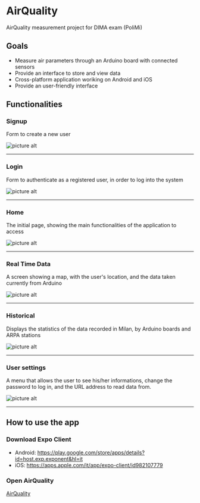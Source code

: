 # AirQuality
AirQuality measurement project for DIMA exam (PoliMi)

## Goals
* Measure air parameters through an Arduino board with connected sensors
* Provide an interface to store and view data
* Cross-platform application woriking on Android and iOS
* Provide an user-friendly interface

## Functionalities

### Signup
Form to create a new user

![picture alt](https://github.com/michelepilia/AirQuality/blob/master/AirQualityExpo/src/assets/images/screens/Signup.png)
- - - -

### Login
Form to authenticate as a registered user, in order to log into the system

![picture alt](https://github.com/michelepilia/AirQuality/blob/master/AirQualityExpo/src/assets/images/screens/Login.png)
- - - -

### Home
The initial page, showing the main functionalities of the application to access

![picture alt](https://github.com/michelepilia/AirQuality/blob/master/AirQualityExpo/src/assets/images/screens/Home.png)
- - - -

### Real Time Data 
A screen showing a map, with the user's location, and the data taken currently from Arduino

![picture alt](https://github.com/michelepilia/AirQuality/blob/master/AirQualityExpo/src/assets/images/screens/RealTime%20Data.png)
- - - -

### Historical
Displays the statistics of the data recorded in Milan, by Arduino boards and ARPA stations

![picture alt](https://github.com/michelepilia/AirQuality/blob/master/AirQualityExpo/src/assets/images/screens/Milano%20Pascal.png)
- - - -

### User settings
A menu that allows the user to see his/her informations, change the password to log in, and the URL address to read data from.

![picture alt](https://github.com/michelepilia/AirQuality/blob/master/AirQualityExpo/src/assets/images/screens/Settings.png)
- - - -

## How to use the app
### Download Expo Client
* Android: https://play.google.com/store/apps/details?id=host.exp.exponent&hl=it
* iOS: https://apps.apple.com/it/app/expo-client/id982107779

### Open AirQuality
[AirQuality](https://exp.host/@michelepilia/airquality_dima_project)
